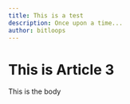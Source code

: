 ```yaml
---
title: This is a test
description: Once upon a time...
author: bitloops
--- 
```

# This is Article 3

This is the body
